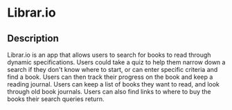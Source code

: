 # Librar.io

## Description
Librar.io is an app that allows users to search for books to read through dynamic specifications. Users could take a quiz to help them narrow down a search if they don't know where to start, or can enter specific criteria and find a book. Users can then track their progress on the book and keep a reading journal. Users can keep a list of books they want to read, and look through old book journals. Users can also find links to where to buy the books their search queries return.

